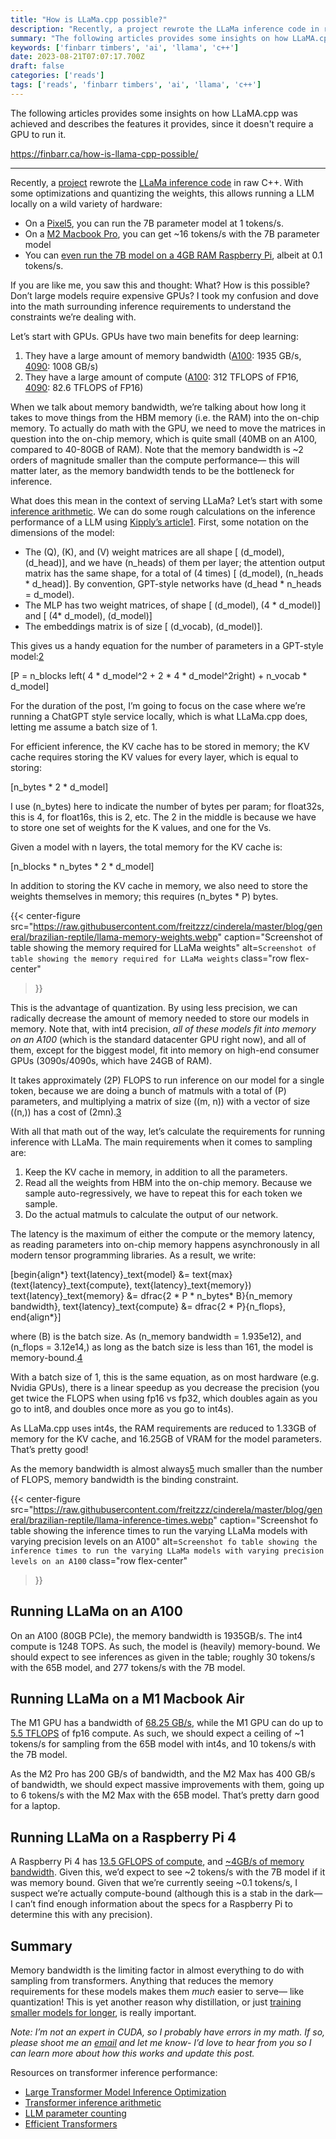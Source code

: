 ```yaml
---
title: "How is LLaMa.cpp possible?"
description: "Recently, a project rewrote the LLaMa inference code in raw C++. With some optimizations and quantizing the weights, this allows running a LLM locally on a wild variety of hardware..."
summary: "The following articles provides some insights on how LLaMA.cpp was achieved and describes the features it provides, since it doesn't require a GPU to run it."
keywords: ['finbarr timbers', 'ai', 'llama', 'c++']
date: 2023-08-21T07:07:17.700Z
draft: false
categories: ['reads']
tags: ['reads', 'finbarr timbers', 'ai', 'llama', 'c++']
---
```


The following articles provides some insights on how LLaMA.cpp was achieved and describes the features it provides, since it doesn't require a GPU to run it.

https://finbarr.ca/how-is-llama-cpp-possible/

---

Recently, a [project](https://github.com/ggerganov/llama.cpp) rewrote the [LLaMa inference code](https://github.com/facebookresearch/llama) in raw C++. With some optimizations and quantizing the weights, this allows running a LLM locally on a wild variety of hardware:

*   On a [Pixel5](https://twitter.com/rgerganov/status/1635604465603473408), you can run the 7B parameter model at 1 tokens/s.
*   On a [M2 Macbook Pro](https://simonwillison.net/2023/Mar/11/llama/), you can get ~16 tokens/s with the 7B parameter model
*   You can [even run the 7B model on a 4GB RAM Raspberry Pi](https://twitter.com/miolini/status/1634982361757790209), albeit at 0.1 tokens/s.

If you are like me, you saw this and thought: What? How is this possible? Don’t large models require expensive GPUs? I took my confusion and dove into the math surrounding inference requirements to understand the constraints we’re dealing with.

Let’s start with GPUs. GPUs have two main benefits for deep learning:

1.  They have a large amount of memory bandwidth ([A100](https://www.nvidia.com/content/dam/en-zz/Solutions/Data-Center/a100/pdf/nvidia-a100-datasheet-us-nvidia-1758950-r4-web.pdf): 1935 GB/s, [4090](https://images.nvidia.com/aem-dam/Solutions/geforce/ada/ada-lovelace-architecture/nvidia-ada-gpu-architecture-whitepaper-1.03.pdf): 1008 GB/s)
2.  They have a large amount of compute ([A100](https://www.nvidia.com/content/dam/en-zz/Solutions/Data-Center/a100/pdf/nvidia-a100-datasheet-us-nvidia-1758950-r4-web.pdf): 312 TFLOPS of FP16, [4090](https://images.nvidia.com/aem-dam/Solutions/geforce/ada/ada-lovelace-architecture/nvidia-ada-gpu-architecture-whitepaper-1.03.pdf): 82.6 TFLOPS of FP16)

When we talk about memory bandwidth, we’re talking about how long it takes to move things from the HBM memory (i.e. the RAM) into the on-chip memory. To actually do math with the GPU, we need to move the matrices in question into the on-chip memory, which is quite small (40MB on an A100, compared to 40-80GB of RAM). Note that the memory bandwidth is ~2 orders of magnitude smaller than the compute performance— this will matter later, as the memory bandwidth tends to be the bottleneck for inference.

What does this mean in the context of serving LLaMa? Let’s start with some [inference arithmetic](https://kipp.ly/blog/transformer-inference-arithmetic/). We can do some rough calculations on the inference performance of a LLM using [Kipply’s article](https://kipp.ly/blog/transformer-param-count/)[1](#fn:1). First, some notation on the dimensions of the model:

*   The (Q), (K), and (V) weight matrices are all shape \[ (d_model), (d_head)\], and we have (n_heads) of them per layer; the attention output matrix has the same shape, for a total of (4 times) \[ (d_model), (n_heads * d_head)\]. By convention, GPT-style networks have (d_head * n_heads = d_model).
*   The MLP has two weight matrices, of shape \[ (d_model), (4 * d_model)\] and \[ (4* d_model), (d_model)\]
*   The embeddings matrix is of size \[ (d_vocab), (d_model)\].

This gives us a handy equation for the number of parameters in a GPT-style model:[2](#fn:2)

\[P = n_blocks left( 4 * d_model^2 + 2 * 4 * d_model^2right) + n_vocab * d_model\]

For the duration of the post, I’m going to focus on the case where we’re running a ChatGPT style service locally, which is what LLaMa.cpp does, letting me assume a batch size of 1.

For efficient inference, the KV cache has to be stored in memory; the KV cache requires storing the KV values for every layer, which is equal to storing:

\[n_bytes * 2 * d_model\]

I use (n_bytes) here to indicate the number of bytes per param; for float32s, this is 4, for float16s, this is 2, etc. The 2 in the middle is because we have to store one set of weights for the K values, and one for the Vs.

Given a model with n layers, the total memory for the KV cache is:

\[n_blocks * n_bytes * 2 * d_model\]

In addition to storing the KV cache in memory, we also need to store the weights themselves in memory; this requires (n_bytes * P) bytes.

{{< center-figure
    src="https://raw.githubusercontent.com/freitzzz/cinderela/master/blog/general/brazilian-reptile/llama-memory-weights.webp"
    caption="Screenshot of table showing the memory required for LLaMa weights"
    alt=`Screenshot of table showing the memory required for LLaMa weights`
    class="row flex-center"
>}}

This is the advantage of quantization. By using less precision, we can radically decrease the amount of memory needed to store our models in memory. Note that, with int4 precision, _all of these models fit into memory on an A100_ (which is the standard datacenter GPU right now), and all of them, except for the biggest model, fit into memory on high-end consumer GPUs (3090s/4090s, which have 24GB of RAM).

It takes approximately (2P) FLOPS to run inference on our model for a single token, because we are doing a bunch of matmuls with a total of (P) parameters, and multiplying a matrix of size ((m, n)) with a vector of size ((n,)) has a cost of (2mn).[3](#fn:3)

With all that math out of the way, let’s calculate the requirements for running inference with LLaMa. The main requirements when it comes to sampling are:

1.  Keep the KV cache in memory, in addition to all the parameters.
2.  Read all the weights from HBM into the on-chip memory. Because we sample auto-regressively, we have to repeat this for each token we sample.
3.  Do the actual matmuls to calculate the output of our network.

The latency is the maximum of either the compute or the memory latency, as reading parameters into on-chip memory happens asynchronously in all modern tensor programming libraries. As a result, we write:

\[begin{align\*} text{latency}\_text{model} &= text{max}(text{latency}\_text{compute}, text{latency}\_text{memory}) text{latency}\_text{memory} &= dfrac{2 * P * n_bytes* B}{n_memory bandwidth}, text{latency}\_text{compute} &= dfrac{2 * P}{n_flops}, end{align\*}\]

where (B) is the batch size. As (n_memory bandwidth = 1.935e12), and (n_flops = 3.12e14,) as long as the batch size is less than 161, the model is memory-bound.[4](#fn:4)

With a batch size of 1, this is the same equation, as on most hardware (e.g. Nvidia GPUs), there is a linear speedup as you decrease the precision (you get twice the FLOPS when using fp16 vs fp32, which doubles again as you go to int8, and doubles once more as you go to int4s).

As LLaMa.cpp uses int4s, the RAM requirements are reduced to 1.33GB of memory for the KV cache, and 16.25GB of VRAM for the model parameters. That’s pretty good!

As the memory bandwidth is almost always[5](#fn:5) much smaller than the number of FLOPS, memory bandwidth is the binding constraint.

{{< center-figure
    src="https://raw.githubusercontent.com/freitzzz/cinderela/master/blog/general/brazilian-reptile/llama-inference-times.webp"
    caption="Screenshot fo table showing the inference times to run the varying LLaMa models with varying precision levels on an A100"
    alt=`Screenshot fo table showing the inference times to run the varying LLaMa models with varying precision levels on an A100`
    class="row flex-center"
>}}

Running LLaMa on an A100
------------------------

On an A100 (80GB PCIe), the memory bandwidth is 1935GB/s. The int4 compute is 1248 TOPS. As such, the model is (heavily) memory-bound. We should expect to see inferences as given in the table; roughly 30 tokens/s with the 65B model, and 277 tokens/s with the 7B model.

Running LLaMa on a M1 Macbook Air
---------------------------------

The M1 GPU has a bandwidth of [68.25 GB/s](https://www.macworld.com/article/783678/m2-vs-m1-chip-performance-graphics-ram.html), while the M1 GPU can do up to [5.5 TFLOPS](https://tlkh.dev/benchmarking-the-apple-m1-max#heading-gpu-matrix-multiplication-gemm-performance) of fp16 compute. As such, we should expect a ceiling of ~1 tokens/s for sampling from the 65B model with int4s, and 10 tokens/s with the 7B model.

As the M2 Pro has 200 GB/s of bandwidth, and the M2 Max has 400 GB/s of bandwidth, we should expect massive improvements with them, going up to 6 tokens/s with the M2 Max with the 65B model. That’s pretty darn good for a laptop.

Running LLaMa on a Raspberry Pi 4
---------------------------------

A Raspberry Pi 4 has [13.5 GFLOPS of compute](https://web.eece.maine.edu/~vweaver/group/green_machines.html), and [~4GB/s of memory bandwidth](https://forums.raspberrypi.com/viewtopic.php?t=281183). Given this, we’d expect to see ~2 tokens/s with the 7B model if it was memory bound. Given that we’re currently seeing ~0.1 tokens/s, I suspect we’re actually compute-bound (although this is a stab in the dark— I can’t find enough information about the specs for a Raspberry Pi to determine this with any precision).

Summary
-------

Memory bandwidth is the limiting factor in almost everything to do with sampling from transformers. Anything that reduces the memory requirements for these models makes them _much_ easier to serve— like quantization! This is yet another reason why distillation, or just [training smaller models for longer](https://finbarr.ca/llms-not-trained-enough/), is really important.

_Note: I’m not an expert in CUDA, so I probably have errors in my math. If so, please shoot me an [email](/cdn-cgi/l/email-protection#8debe4e3efecfffff9e4e0efe8fffecdeae0ece4e1a3eee2e0) and let me know- I’d love to hear from you so I can learn more about how this works and update this post._

Resources on transformer inference performance:

*   [Large Transformer Model Inference Optimization](https://lilianweng.github.io/posts/2023-01-10-inference-optimization/)
*   [Transformer inference arithmetic](https://kipp.ly/blog/transformer-inference-arithmetic/)
*   [LLM parameter counting](https://kipp.ly/blog/transformer-param-count/)
*   [Efficient Transformers](https://arxiv.org/abs/2009.06732)